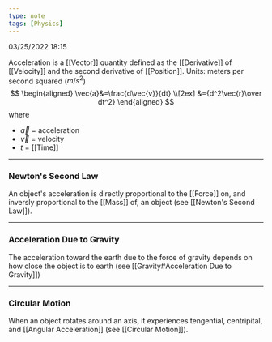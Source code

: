 ```yaml
---
type: note
tags: [Physics]
---
```

03/25/2022 18:15

 

Acceleration is a [[Vector]] quantity defined as the [[Derivative]] of [[Velocity]] and the second derivative of [[Position]]. Units: meters per second squared ($m/s^2$)
$$
\begin{aligned} 
\vec{a}&=\frac{d\vec{v}}{dt} \\[2ex]
&={d^2\vec{r}\over dt^2}
\end{aligned}
$$
where
- $\vec{a}$ = acceleration
- $\vec{v}$ = velocity
- $t$ = [[Time]]

---

### Newton's Second Law
An object's acceleration is directly proportional to the [[Force]] on, and inversly proportional to the [[Mass]] of, an object (see [[Newton's Second Law]]).

---

### Acceleration Due to Gravity
The acceleration toward the earth due to the force of gravity depends on how close the object is to earth (see [[Gravity#Acceleration Due to Gravity]])

---

### Circular Motion
When an object rotates around an axis, it experiences tengential, centripital, and [[Angular Acceleration]] (see [[Circular Motion]]).
